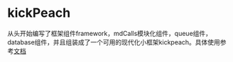 # kickPeach

从头开始编写了框架组件framework，mdCalls模块化组件，queue组件，database组件，并且组装成了一个可用的现代化小框架kickpeach。具体使用参考[文档](https://kickpeach.github.io/)
